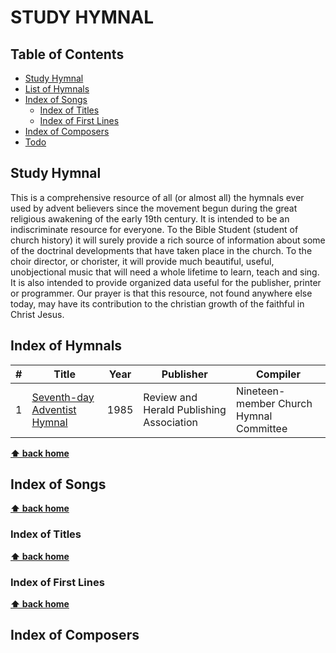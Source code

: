 # STUDY HYMNAL
## Table of Contents

- [Study Hymnal](#study-hymnal)
- [List of Hymnals](#list-of-hymnals)
- [Index of Songs](#list-of-songs)
    - [Index of Titles](#index-of-titles)
    - [Index of First Lines](#index-of-first-lines)
- [Index of Composers](#index-of-composers)
- [Todo](#todo)

## Study Hymnal
This is a comprehensive resource of all (or almost all) the hymnals ever used by advent believers since the movement begun during the great religious awakening of the early 19th century. It is intended to be an indiscriminate resource for everyone.  To the Bible Student (student of church history) it will surely provide a rich source of information about some of the doctrinal developments that have taken place in the church. To the choir director, or chorister, it will provide much beautiful, useful, unobjectional music that will need a whole lifetime to learn, teach and sing. It is also intended to provide organized data useful for the publisher, printer or programmer. Our prayer is that this resource, not found anywhere else today, may have its contribution to the christian growth of the faithful in Christ Jesus.

## Index of Hymnals

\# | Title                                                                       | Year     |Publisher |Compiler                                                                                       
-- | -------------------------------------------------------------------------- | ----------|----------|-------------
1  | [Seventh-day Adventist Hymnal](hymnals/SDAH1985/README.md)      | 1985 |Review and Herald Publishing Association |Nineteen-member Church Hymnal Committee 


**[⬆ back home](#study-hymnal)**

## Index of Songs 

**[⬆ back home](#study-hymnal)**
### Index of Titles

**[⬆ back home](#study-hymnal)**
### Index of First Lines

**[⬆ back home](#study-hymnal)**
## Index of Composers 


